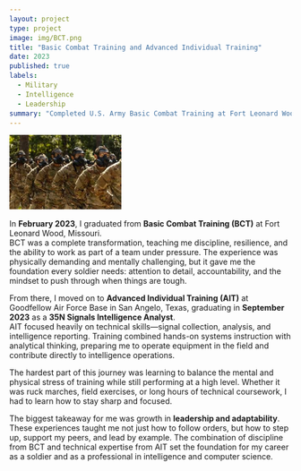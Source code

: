```yaml
---
layout: project
type: project
image: img/BCT.png
title: "Basic Combat Training and Advanced Individual Training"
date: 2023
published: true
labels:
  - Military
  - Intelligence
  - Leadership
summary: "Completed U.S. Army Basic Combat Training at Fort Leonard Wood and Advanced Individual Training at Goodfellow Air Force Base, developing discipline, leadership, and SIGINT technical expertise."
---
```


<div class="text-center p-4">
  <img width="200px" src="../img/BCT1.png" class="img-thumbnail" >
</div>

In **February 2023**, I graduated from **Basic Combat Training (BCT)** at Fort Leonard Wood, Missouri.  
BCT was a complete transformation, teaching me discipline, resilience, and the ability to work as part of a team under pressure. The experience was physically demanding and mentally challenging, but it gave me the foundation every soldier needs: attention to detail, accountability, and the mindset to push through when things are tough.  

From there, I moved on to **Advanced Individual Training (AIT)** at Goodfellow Air Force Base in San Angelo, Texas, graduating in **September 2023** as a **35N Signals Intelligence Analyst**.  
AIT focused heavily on technical skills—signal collection, analysis, and intelligence reporting. Training combined hands-on systems instruction with analytical thinking, preparing me to operate equipment in the field and contribute directly to intelligence operations.  

The hardest part of this journey was learning to balance the mental and physical stress of training while still performing at a high level. Whether it was ruck marches, field exercises, or long hours of technical coursework, I had to learn how to stay sharp and focused.  

The biggest takeaway for me was growth in **leadership and adaptability**. These experiences taught me not just how to follow orders, but how to step up, support my peers, and lead by example. The combination of discipline from BCT and technical expertise from AIT set the foundation for my career as a soldier and as a professional in intelligence and computer science.  
